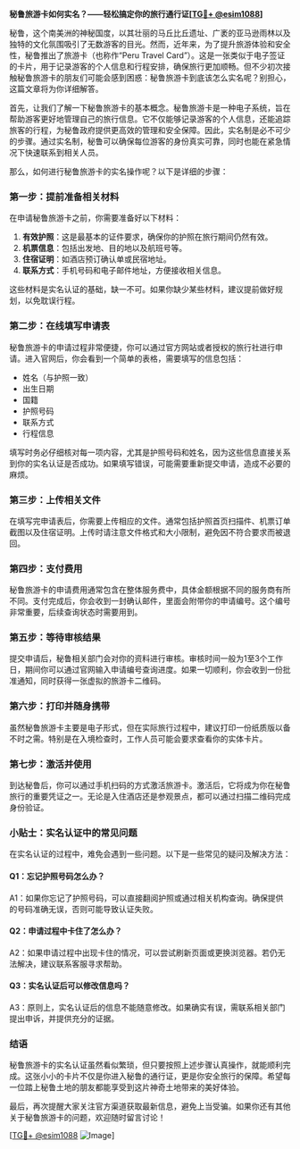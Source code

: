 **秘鲁旅游卡如何实名？——轻松搞定你的旅行通行证[[TG💪+ @esim1088](https://t.me/s/esim1088)]**

秘鲁，这个南美洲的神秘国度，以其壮丽的马丘比丘遗址、广袤的亚马逊雨林以及独特的文化氛围吸引了无数游客的目光。然而，近年来，为了提升旅游体验和安全性，秘鲁推出了旅游卡（也称作“Peru Travel Card”）。这是一张类似于电子签证的卡片，用于记录游客的个人信息和行程安排，确保旅行更加顺畅。但不少初次接触秘鲁旅游卡的朋友们可能会感到困惑：秘鲁旅游卡到底该怎么实名呢？别担心，这篇文章将为你详细解答。

首先，让我们了解一下秘鲁旅游卡的基本概念。秘鲁旅游卡是一种电子系统，旨在帮助游客更好地管理自己的旅行信息。它不仅能够记录游客的个人信息，还能追踪旅客的行程，为秘鲁政府提供更高效的管理和安全保障。因此，实名制是必不可少的步骤。通过实名制，秘鲁可以确保每位游客的身份真实可靠，同时也能在紧急情况下快速联系到相关人员。

那么，如何进行秘鲁旅游卡的实名操作呢？以下是详细的步骤：

### **第一步：提前准备相关材料**
在申请秘鲁旅游卡之前，你需要准备好以下材料：
1. **有效护照**：这是最基本的证件要求，确保你的护照在旅行期间仍然有效。
2. **机票信息**：包括出发地、目的地以及航班号等。
3. **住宿证明**：如酒店预订确认单或民宿地址。
4. **联系方式**：手机号码和电子邮件地址，方便接收相关信息。

这些材料是实名认证的基础，缺一不可。如果你缺少某些材料，建议提前做好规划，以免耽误行程。

### **第二步：在线填写申请表**
秘鲁旅游卡的申请过程非常便捷，你可以通过官方网站或者授权的旅行社进行申请。进入官网后，你会看到一个简单的表格，需要填写的信息包括：
- 姓名（与护照一致）
- 出生日期
- 国籍
- 护照号码
- 联系方式
- 行程信息

填写时务必仔细核对每一项内容，尤其是护照号码和姓名，因为这些信息直接关系到你的实名认证是否成功。如果填写错误，可能需要重新提交申请，造成不必要的麻烦。

### **第三步：上传相关文件**
在填写完申请表后，你需要上传相应的文件。通常包括护照首页扫描件、机票订单截图以及住宿证明。上传时请注意文件格式和大小限制，避免因不符合要求而被退回。

### **第四步：支付费用**
秘鲁旅游卡的申请费用通常包含在整体服务费中，具体金额根据不同的服务商有所不同。支付完成后，你会收到一封确认邮件，里面会附带你的申请编号。这个编号非常重要，后续查询状态时需要用到。

### **第五步：等待审核结果**
提交申请后，秘鲁相关部门会对你的资料进行审核。审核时间一般为1至3个工作日，期间你可以通过官网输入申请编号查询进度。如果一切顺利，你会收到一份批准通知，同时获得一张虚拟的旅游卡二维码。

### **第六步：打印并随身携带**
虽然秘鲁旅游卡主要是电子形式，但在实际旅行过程中，建议打印一份纸质版以备不时之需。特别是在入境检查时，工作人员可能会要求查看你的实体卡片。

### **第七步：激活并使用**
到达秘鲁后，你可以通过手机扫码的方式激活旅游卡。激活后，它将成为你在秘鲁旅行的重要凭证之一。无论是入住酒店还是参观景点，都可以通过扫描二维码完成身份验证。

### **小贴士：实名认证中的常见问题**
在实名认证的过程中，难免会遇到一些问题。以下是一些常见的疑问及解决方法：

#### **Q1：忘记护照号码怎么办？**
A1：如果你忘记了护照号码，可以直接翻阅护照或通过相关机构查询。确保提供的号码准确无误，否则可能导致认证失败。

#### **Q2：申请过程中卡住了怎么办？**
A2：如果申请过程中出现卡住的情况，可以尝试刷新页面或更换浏览器。若仍无法解决，建议联系客服寻求帮助。

#### **Q3：实名认证后可以修改信息吗？**
A3：原则上，实名认证后的信息不能随意修改。如果确实有误，需联系相关部门提出申诉，并提供充分的证据。

### **结语**
秘鲁旅游卡的实名认证虽然看似繁琐，但只要按照上述步骤认真操作，就能顺利完成。这张小小的卡片不仅是你进入秘鲁的通行证，更是你安全旅行的保障。希望每一位踏上秘鲁土地的朋友都能享受到这片神奇土地带来的美好体验。

最后，再次提醒大家关注官方渠道获取最新信息，避免上当受骗。如果你还有其他关于秘鲁旅游卡的问题，欢迎随时留言讨论！

[[TG💪+ @esim1088](https://t.me/s/esim1088) ![Image](https://i.postimg.cc/4NQfJmqS/Snipaste-2025-05-13-00-14-12.png)]